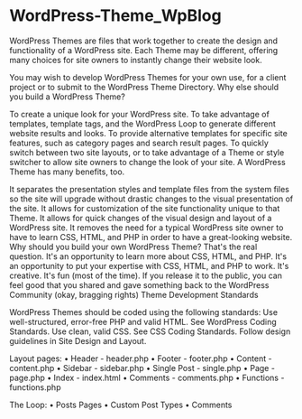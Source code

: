 # WordPress-Theme_WpBlog

WordPress Themes are files that work together to create the design and functionality of a WordPress site. Each Theme may be different, offering many choices for site owners to instantly change their website look.

You may wish to develop WordPress Themes for your own use, for a client project or to submit to the WordPress Theme Directory. Why else should you build a WordPress Theme?

To create a unique look for your WordPress site. To take advantage of templates, template tags, and the WordPress Loop to generate different website results and looks. To provide alternative templates for specific site features, such as category pages and search result pages. To quickly switch between two site layouts, or to take advantage of a Theme or style switcher to allow site owners to change the look of your site. A WordPress Theme has many benefits, too.

It separates the presentation styles and template files from the system files so the site will upgrade without drastic changes to the visual presentation of the site. It allows for customization of the site functionality unique to that Theme. It allows for quick changes of the visual design and layout of a WordPress site. It removes the need for a typical WordPress site owner to have to learn CSS, HTML, and PHP in order to have a great-looking website. Why should you build your own WordPress Theme? That's the real question.
It's an opportunity to learn more about CSS, HTML, and PHP. It's an opportunity to put your expertise with CSS, HTML, and PHP to work. It's creative. It's fun (most of the time). If you release it to the public, you can feel good that you shared and gave something back to the WordPress Community (okay, bragging rights) Theme Development Standards

WordPress Themes should be coded using the following standards:
Use well-structured, error-free PHP and valid HTML. See WordPress Coding Standards. Use clean, valid CSS. See CSS Coding Standards. Follow design guidelines in Site Design and Layout.

Layout pages:
•	Header - header.php
•	Footer - footer.php 
•	Content - content.php 
•	Sidebar - sidebar.php 
•	Single Post - single.php 
•	Page - page.php 
•	Index - index.html 
•	Comments - comments.php 
•	Functions - functions.php 

The Loop: 
•	Posts Pages 
•	Custom Post Types 
•	Comments

